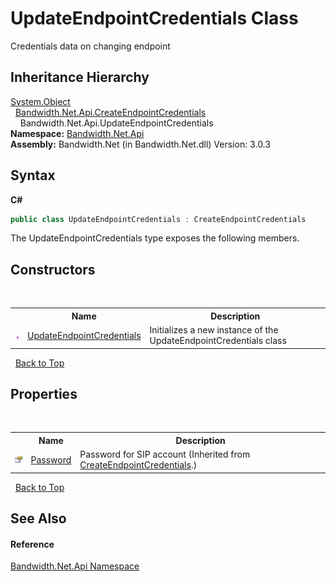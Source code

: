 ﻿# UpdateEndpointCredentials Class
 

Credentials data on changing endpoint


## Inheritance Hierarchy
<a href="http://msdn2.microsoft.com/en-us/library/e5kfa45b" target="_blank">System.Object</a><br />&nbsp;&nbsp;<a href ="T_Bandwidth_Net_Api_CreateEndpointCredentials.md">Bandwidth.Net.Api.CreateEndpointCredentials</a><br />&nbsp;&nbsp;&nbsp;&nbsp;Bandwidth.Net.Api.UpdateEndpointCredentials<br />
**Namespace:**&nbsp;<a href ="N_Bandwidth_Net_Api.md">Bandwidth.Net.Api</a><br />**Assembly:**&nbsp;Bandwidth.Net (in Bandwidth.Net.dll) Version: 3.0.3

## Syntax

**C#**<br />
``` C#
public class UpdateEndpointCredentials : CreateEndpointCredentials
```

The UpdateEndpointCredentials type exposes the following members.


## Constructors
&nbsp;<table><tr><th></th><th>Name</th><th>Description</th></tr><tr><td>![Public method](media/pubmethod.gif "Public method")</td><td><a href ="M_Bandwidth_Net_Api_UpdateEndpointCredentials__ctor.md">UpdateEndpointCredentials</a></td><td>
Initializes a new instance of the UpdateEndpointCredentials class</td></tr></table>&nbsp;
<a href="#updateendpointcredentials-class">Back to Top</a>

## Properties
&nbsp;<table><tr><th></th><th>Name</th><th>Description</th></tr><tr><td>![Public property](media/pubproperty.gif "Public property")</td><td><a href ="P_Bandwidth_Net_Api_CreateEndpointCredentials_Password.md">Password</a></td><td>
Password for SIP account
 (Inherited from <a href ="T_Bandwidth_Net_Api_CreateEndpointCredentials.md">CreateEndpointCredentials</a>.)</td></tr></table>&nbsp;
<a href="#updateendpointcredentials-class">Back to Top</a>

## See Also


#### Reference
<a href ="N_Bandwidth_Net_Api.md">Bandwidth.Net.Api Namespace</a><br />